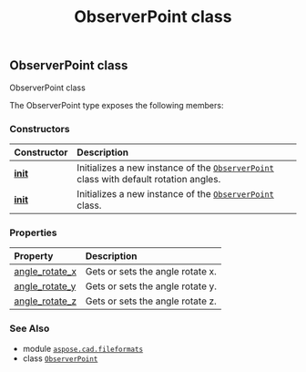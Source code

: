 ﻿---
title: ObserverPoint class
second_title: Aspose.CAD for Python via .NET API References
description: 
type: docs
weight: 10
url: /python-net/aspose.cad.fileformats/observerpoint/
is_root: false
---

## ObserverPoint class

ObserverPoint class



The ObserverPoint type exposes the following members:

### Constructors
| Constructor | Description |
| :- | :- |
| [__init__](/cad/python-net/aspose.cad.fileformats/observerpoint/__init__/#) | Initializes a new instance of the [`ObserverPoint`](/cad/python-net/aspose.cad.fileformats/observerpoint) class with default rotation angles. |
| [__init__](/cad/python-net/aspose.cad.fileformats/observerpoint/__init__/#float-float-float) | Initializes a new instance of the [`ObserverPoint`](/cad/python-net/aspose.cad.fileformats/observerpoint) class. |


### Properties
| Property | Description |
| :- | :- |
| [angle_rotate_x](/cad/python-net/aspose.cad.fileformats/observerpoint/angle_rotate_x) | Gets or sets the angle rotate x. |
| [angle_rotate_y](/cad/python-net/aspose.cad.fileformats/observerpoint/angle_rotate_y) | Gets or sets the angle rotate y. |
| [angle_rotate_z](/cad/python-net/aspose.cad.fileformats/observerpoint/angle_rotate_z) | Gets or sets the angle rotate z. |



### See Also
* module [`aspose.cad.fileformats`](..)
* class [`ObserverPoint`](/cad/python-net/aspose.cad.fileformats/observerpoint)
